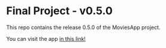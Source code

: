 # Final Project - v0.5.0

This repo contains the release 0.5.0 of the MoviesApp project.

You can visit the app [in this link!](https://movies-react-app-sepia.vercel.app)
